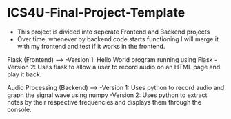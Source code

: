 # ICS4U-Final-Project-Template

- This project is divided into seperate Frontend and Backend projects
- Over time, whenever by backend code starts functioning I will merge it with my frontend and test if it works in the frontend. 

Flask (Frontend) -->
-Version 1: Hello World program running using Flask
-Version 2: Uses flask to allow a user to record audio on an HTML page and play it back. 
  
Audio Processing (Backend) -->
-Version 1: Uses python to record audio and graph the signal wave using numpy
-Version 2: Uses python to extract notes by their respective frequencies and displays them through the console. 

